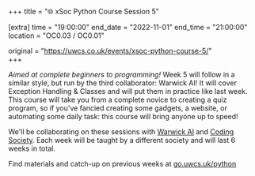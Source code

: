 +++
title = "🌐 xSoc Python Course Session 5"

[extra]
time = "19:00:00"
end_date = "2022-11-01"
end_time = "21:00:00"
location = "OC0.03 / OC0.01"

original = "https://uwcs.co.uk/events/xsoc-python-course-5/"    
+++

*Aimed at complete beginners to programming!*  Week 5 will follow in a similar style, but run by the third collaborator: Warwick AI! It will cover Exception Handling & Classes and will put them in practice like last week. This course will take you from a complete novice to creating a quiz program, so if you've fancied creating some gadgets, a website, or automating some daily task: this course will bring anyone up to speed!

We'll be collaborating on these sessions with [Warwick AI](https://warwick.ai/) and [Coding Society](https://www.warwickcodingsociety.com/). Each week will be taught by a different society and will last 6 weeks in total.

Find materials and catch-up on previous weeks at [go.uwcs.uk/python](https://go.uwcs.uk/python)
